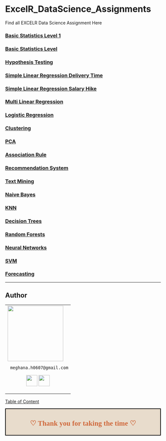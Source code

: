 # ExcelR_DataScience_Assignments
Find all EXCELR Data Science Assignment Here

### [Basic Statistics Level 1]()

### [Basic Statistics Level]()

### [Hypothesis Testing]()

### [Simple Linear Regression Delivery Time]()

### [Simple Linear Regression Salary Hike]()

### [Multi Linear Regression]( )

### [Logistic Regression]()

### [Clustering]()

### [PCA]()

### [Association Rule]( )

### [Recommendation System]()

### [Text Mining]()

### [Naive Bayes]()

### [KNN]()

### [Decision Trees]()

### [Random Forests]()

### [Neural Networks]()

### [SVM]()

### [Forecasting]()

___

## Author

<table>
<tr>
<td>
     <img src="https://avatars.githubusercontent.com/u/99672298?v=4" width="180"/>

     meghana.h0607@gmail.com

<p align="center">
<a href = "https://github.com/MeghanaH0706"><img src = "http://www.iconninja.com/files/241/825/211/round-collaboration-social-github-code-circle-network-icon.svg" width="36" height = "36"/></a>
<a href = "https://www.linkedin.com/in/meghana-h-481697254//"><img src = "http://www.iconninja.com/files/863/607/751/network-linkedin-social-connection-circular-circle-media-icon.svg" width="36" height="36"/></a>
</p>
</td>
</tr> 
  </table>

[Table of Content](#0.1)

<div style="display:fill;
            border-radius: false;
            border-style: solid;
            border-color:#000000;
            border-style: false;
            border-width: 2px;
            color:#CF673A;
            font-size:15px;
            font-family: Georgia;
            background-color:#E8DCCC;
            text-align:center;
            letter-spacing:0.1px;
            padding: 0.1em;">

**<h2>♡ Thank you for taking the time ♡**
